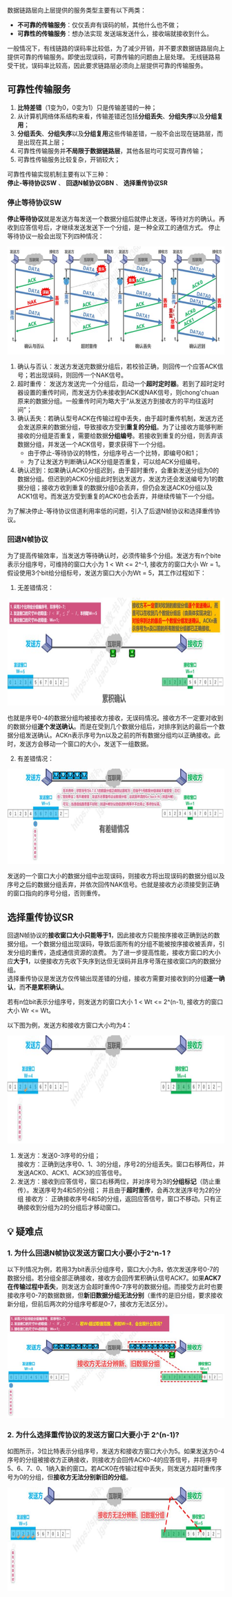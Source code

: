 数据链路层向上层提供的服务类型主要有以下两类：
- **不可靠的传输服务**：仅仅丢弃有误码的帧，其他什么也不做；
- **可靠性的传输服务**：想办法实现 发送端发送什么，接收端就接收到什么。

一般情况下，有线链路的误码率比较低，为了减少开销，并不要求数据链路层向上提供可靠的传输服务。即使出现误码，可靠传输的问题由上层处理。
无线链路易受干扰，误码率比较高，因此要求链路层必须向上层提供可靠的传输服务。

## 可靠性传输服务
1. **比特差错**（1变为0，0变为1）只是传输差错的一种；
2. 从计算机网络体系结构来看，传输差错还包括**分组丢失**、**分组失序**以及**分组复用**；
3. **分组丢失**、**分组失序**以及**分组复用**这些传输差错，一般不会出现在链路层，而是出现在其上层；
4. 可靠性传输服务并**不局限于数据链路层**，其他各层均可实现可靠传输；
5. 可靠性传输服务比较复杂，开销较大；

可靠性传输实现机制主要有以下三种：  
**停止-等待协议SW**	、	**回退N帧协议GBN**	、	**选择重传协议SR**

### 停止等待协议SW
**停止等待协议**就是发送方每发送一个数据分组后就停止发送，等待对方的确认。再收到应答信号后，才继续发送发送下一个分组，是一种全双工的通信方式。
停止等待协议一般会出现下列四种情况：
<div align=left><img width="600" height="250" src="./images/停止等待协议.JPG"/></div>

1. 确认与否认：发送方发送完数据分组后，若校验正确，则回传一个应答ACK信号；若出现误码，则回传一个NAK信号。
2. 超时重传： 发送方发送完一个分组后，启动一个**超时定时器**。若到了超时定时器设置的重传时间，而发送方仍未接收到ACK或NAK信号，则chong'chuan 原来的数据分组。一般重传时间为略大于“从发送方到接收方的平均往返时间”；
3. 确认丢失：若确认型号ACK在传输过程中丢失，由于超时重传机制，发送方还会发送原来的数据分组，导致接收方受到**重复的分组**。为了让接收方能够判断接收的分组是否重复，需要给数据**分组编号**。若接收到重复的分组，则丢弃该数据分组，并发送一个ACK信号，要求获得下一个分组。
	- 由于停止-等待协议的特性，分组序号占一个比特，即编号0和1；
 	-  为了让发送方判断确认ACK分组是否重复，可以给ACK分组编号。
 4. 确认迟到：如果确认ACK0分组迟到，由于超时重传，会重新发送分组为0的数据分组。但迟到的ACK0分组此时到达发送方，发送方还会发送编号为1的数据分组；接收方收到重复的数据分组0会丢弃，但仍会发送ACK0分组以及ACK1信号。而发送方受到重复的ACK0也会丢弃，并继续传输下一个分组。

为了解决停止-等待协议信道利用率低的问题，引入了后退N帧协议和选择重传协议。

### 回退N帧协议
为了提高传输效率，当发送方等待确认时，必须传输多个分组。发送方有n个bite表示分组序号，可维持的窗口大小为 1 < Wt <= 2^-1, 接收方的窗口大小 Wr = 1。
 假设使用3个bit给分组标号，发送方窗口大小为Wt = 5，其工作过程如下：
1. 无差错情况：
<div align=left><img width="600" height="250" src="./images/回退N帧协议-无差错情况.JPG"/></div>

也就是序号0-4的数据分组均被接收方接收，无误码情况。接收方不一定要对收到的数据分组**逐个发送确认**。而是在受到几个数据分组后，对排序到达的最后一个数据分组发送确认。ACKn表示序号为n以及之前的所有数据分组均以正确接收。此时，发送方会移动一个窗口的大小，发送下一组数据。

 2. 有差错情况：
 <div align=left><img width="600" height="220" src="./images/回退N帧协议-有差错情况.JPG"/></div>

发送的一个窗口大小的数据分组中出现误码，则接收方将出现误码的数据分组以及序号之后的数据分组丢弃，并依次回传NAK信号。也就是接收方必须接受到正确的窗口指向的序号分组，否则重传。

## 选择重传协议SR
回退N帧协议的**接收窗口大小只能等于1**，因此接收方只能按序接收正确到达的数据分组。一个数据分组出现误码，导致后面所有的分组不能被按序接收被丢弃，引发分组的重传，造成通信资源的浪费。
为了进一步提高性能，接收方窗口的大小应**大于1**，以便接收方先收下失序到达但无误码并且序号落在接收窗口内的数据分组。  
选择重传协议是发送方仅传输出现差错的分组，接收方需要对接收到的分组**逐一确认**，而**不是累积确认**。

若有n位bit表示分组序号，则发送方的窗口大小 1 < Wt <= 2^(n-1), 接收方的窗口大小 Wr <= Wt。

以下图为例，发送方和接收方窗口大小均为4：
<div align=left><img width="600" height="250" src="./images/选择重传协议.JPG"/></div>

1. 发送方：发送0-3序号的分组；  
   接收方：正确到达序号0、1、3的分组，序号2的分组丢失。窗口右移两位，并发送ACK0、ACK1、ACK3的应答信号。
2. 发送方：接收到应答信号，窗口右移两位，并对序号为3的**分组标记**（防止重传）。发送序号为4和5的分组； 并且由于**超时重传**，会再次发送序号为2的分组 
   接收方： 正确接收序号4和5的分组，返回应答信号，窗口不移动。只有正确接收到分组为2的分组后才移动窗口。



## :bulb:    疑难点
### 1. 为什么回退N帧协议发送方窗口大小要小于2^n-1 ?
以下列情况为例，若用3为bit表示分组序号，窗口大小为8，依次发送序号0-7的数据分组。若分组全部正确接收，接收方会回传累积确认信号ACK7。如果**ACK7在传输过程中丢失**，则发送方会超时重传0-7序号的数据分组。而接受方此时也要接收序号0-7的数据数据，但**新旧数据分组无法分别**（重传的是旧分组，要求接收新分组，但前后两次的分组序号都是0-7，接收方无法区分）。
 <div align=left><img width="600" height="240" src="./images/回退N帧协议-窗口大小.JPG"/></div>


###  2. 为什么选择重传协议的发送方窗口大要小于 2^(n-1)?
如图所示，3位比特表示分组序号，发送方和接收方窗口大小为5。如果发送方0-4序号的分组被接收方正确接收，则接收方会回传ACK0-4的应答信号，并将序号5、6、7、0、1纳入新的窗口。若ACK0在传输过程中丢失，则发送方超时重传序号为0的分组，但**接收方无法分别新旧的分组**。
 <div align=left><img width="600" height="240" src="./images/选择重传协议-窗口大小.JPG"/></div>
